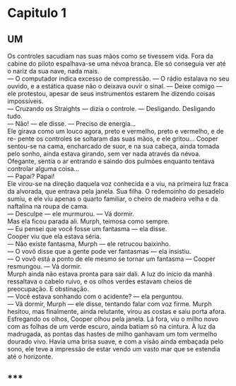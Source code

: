 # Capitulo 1

## UM

Os controles sacudiam nas suas mãos como se tivessem vida.  Fora da cabine do piloto espalhava-se uma névoa branca. Ele só conseguia ver  até o nariz da sua nave, nada mais.  
— O computador indica excesso de compressão. 
— O rádio estalava no seu ouvido, e a estática quase não o deixava ouvir o sinal. 
— Deixe comigo 
— ele protestou, apesar de seus instrumentos estarem lhe dizendo coisas impossíveis.  
— Cruzando os Straights 
— dizia o controle. 
— Desligando. Desligando tudo.  
— Não! — ele disse. — Preciso de energia...  
Ele girava como um louco agora, preto e vermelho, preto e vermelho, e de re-  pente os controles se soltaram das suas mãos, e ele gritou... Cooper sentou-se na cama, encharcado de suor, e na sua cabeça, ainda tomada  pelo sonho, ainda estava girando, sem ver nada através da névoa. Ofegante, sentia  o ar entrando e saindo dos pulmões enquanto tentava controlar alguma coisa...  
— Papai? Papai!  
Ele virou-se na direção daquela voz conhecida e a viu, na primeira luz fraca da  alvorada, que entrava pela janela. Sua filha. O redemoinho do pesadelo sumiu, e  ele viu apenas o quarto familiar, o cheiro de madeira velha e da naftalina na roupa  de cama.  
— Desculpe 
— ele murmurou. 
— Vá dormir.  
Mas ela ficou parada ali. Murph, teimosa como sempre.  
— Eu pensei que você fosse um fantasma 
— ela disse.  
Cooper viu que ela estava séria.  
— Não existe fantasma, Murph 
— ele retrucou baixinho.  
— O vovô disse que a gente pode ver fantasmas 
— ela insistiu.  
— O vovô está a ponto de ele mesmo se tornar um fantasma 
— Cooper resmungou. 
— Vá dormir.  
Murph ainda não estava pronta para sair dali. A luz do início da manhã ressaltava o cabelo ruivo, e os olhos verdes estavam cheios de preocupação. E obstinação.  
— Você estava sonhando com o acidente? 
— ela perguntou.  
— Vá dormir, Murph 
— ele disse, tentando falar com voz firme. 
Murph hesitou, mas finalmente, ainda relutante, virou as costas e saiu porta afora.  Esfregando os olhos, Cooper olhou pela janela. Lá fora, viu o milho novo com  as folhas de um verde escuro, ainda batiam só na cintura. À luz da madrugada, as  pontas das hastes de milho ganhavam um tom vermelho dourado vivo. Havia uma  brisa suave, e com a visão ainda embaçada pelo sono, ele teve a impressão de  estar vendo um vasto mar que se estendia até o horizonte.  
## ***